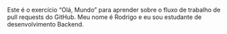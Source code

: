 Este é o exercício “Olá, Mundo” para aprender sobre o fluxo de trabalho de pull requests do GitHub.
Meu nome é Rodrigo e eu sou estudante de desenvolvimento Backend.
